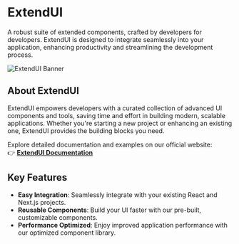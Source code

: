 # ExtendUI

A robust suite of extended components, crafted by developers for developers. ExtendUI is designed to integrate seamlessly into your application, enhancing productivity and streamlining the development process.

![ExtendUI Banner](https://github.com/user-attachments/assets/03d1a46e-b90b-4f7f-8fbd-507ee627a3e1)

## About ExtendUI

ExtendUI empowers developers with a curated collection of advanced UI components and tools, saving time and effort in building modern, scalable applications. Whether you're starting a new project or enhancing an existing one, ExtendUI provides the building blocks you need.

Explore detailed documentation and examples on our official website:  
👉 [**ExtendUI Documentation**](https://www.extend-ui.com/docs)

## Key Features

- **Easy Integration**: Seamlessly integrate with your existing React and Next.js projects.
- **Reusable Components**: Build your UI faster with our pre-built, customizable components.
- **Performance Optimized**: Enjoy improved application performance with our optimized component library.
